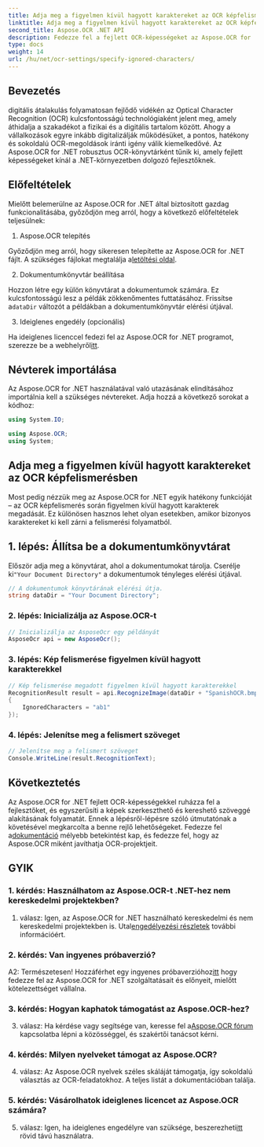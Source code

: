 ```yaml
---
title: Adja meg a figyelmen kívül hagyott karaktereket az OCR képfelismerésben
linktitle: Adja meg a figyelmen kívül hagyott karaktereket az OCR képfelismerésben
second_title: Aspose.OCR .NET API
description: Fedezze fel a fejlett OCR-képességeket az Aspose.OCR for .NET segítségével. Hatékony, pontos és fejlesztőbarát.
type: docs
weight: 14
url: /hu/net/ocr-settings/specify-ignored-characters/
---
```

## Bevezetés

digitális átalakulás folyamatosan fejlődő vidékén az Optical Character Recognition (OCR) kulcsfontosságú technológiaként jelent meg, amely áthidalja a szakadékot a fizikai és a digitális tartalom között. Ahogy a vállalkozások egyre inkább digitalizálják működésüket, a pontos, hatékony és sokoldalú OCR-megoldások iránti igény válik kiemelkedővé. Az Aspose.OCR for .NET robusztus OCR-könyvtárként tűnik ki, amely fejlett képességeket kínál a .NET-környezetben dolgozó fejlesztőknek.

## Előfeltételek

Mielőtt belemerülne az Aspose.OCR for .NET által biztosított gazdag funkcionalitásába, győződjön meg arról, hogy a következő előfeltételek teljesülnek:

1. Aspose.OCR telepítés

 Győződjön meg arról, hogy sikeresen telepítette az Aspose.OCR for .NET fájlt. A szükséges fájlokat megtalálja a[letöltési oldal](https://releases.aspose.com/ocr/net/).

2. Dokumentumkönyvtár beállítása

 Hozzon létre egy külön könyvtárat a dokumentumok számára. Ez kulcsfontosságú lesz a példák zökkenőmentes futtatásához. Frissítse a`dataDir` változót a példákban a dokumentumkönyvtár elérési útjával.

3. Ideiglenes engedély (opcionális)

Ha ideiglenes licenccel fedezi fel az Aspose.OCR for .NET programot, szerezze be a webhelyről[itt](https://purchase.aspose.com/temporary-license/).

## Névterek importálása

Az Aspose.OCR for .NET használatával való utazásának elindításához importálnia kell a szükséges névtereket. Adja hozzá a következő sorokat a kódhoz:

```csharp
using System.IO;

using Aspose.OCR;
using System;
```

## Adja meg a figyelmen kívül hagyott karaktereket az OCR képfelismerésben

Most pedig nézzük meg az Aspose.OCR for .NET egyik hatékony funkcióját – az OCR képfelismerés során figyelmen kívül hagyott karakterek megadását. Ez különösen hasznos lehet olyan esetekben, amikor bizonyos karaktereket ki kell zárni a felismerési folyamatból.

## 1. lépés: Állítsa be a dokumentumkönyvtárat

 Először adja meg a könyvtárat, ahol a dokumentumokat tárolja. Cserélje ki`"Your Document Directory"` a dokumentumok tényleges elérési útjával.

```csharp
// A dokumentumok könyvtárának elérési útja.
string dataDir = "Your Document Directory";
```

### 2. lépés: Inicializálja az Aspose.OCR-t

```csharp
// Inicializálja az AsposeOcr egy példányát
AsposeOcr api = new AsposeOcr();
```

### 3. lépés: Kép felismerése figyelmen kívül hagyott karakterekkel

```csharp
// Kép felismerése megadott figyelmen kívül hagyott karakterekkel
RecognitionResult result = api.RecognizeImage(dataDir + "SpanishOCR.bmp", new RecognitionSettings
{
    IgnoredCharacters = "ab1"
});
```

### 4. lépés: Jelenítse meg a felismert szöveget

```csharp
// Jelenítse meg a felismert szöveget
Console.WriteLine(result.RecognitionText);
```

## Következtetés

 Az Aspose.OCR for .NET fejlett OCR-képességekkel ruházza fel a fejlesztőket, és egyszerűsíti a képek szerkeszthető és kereshető szöveggé alakításának folyamatát. Ennek a lépésről-lépésre szóló útmutatónak a követésével megkarcolta a benne rejlő lehetőségeket. Fedezze fel a[dokumentáció](https://reference.aspose.com/ocr/net/) mélyebb betekintést kap, és fedezze fel, hogy az Aspose.OCR miként javíthatja OCR-projektjeit.

## GYIK

### 1. kérdés: Használhatom az Aspose.OCR-t .NET-hez nem kereskedelmi projektekben?

 1. válasz: Igen, az Aspose.OCR for .NET használható kereskedelmi és nem kereskedelmi projektekben is. Utal[engedélyezési részletek](https://purchase.aspose.com/buy) további információért.

### 2. kérdés: Van ingyenes próbaverzió?

 A2: Természetesen! Hozzáférhet egy ingyenes próbaverzióhoz[itt](https://releases.aspose.com/) hogy fedezze fel az Aspose.OCR for .NET szolgáltatásait és előnyeit, mielőtt kötelezettséget vállalna.

### 3. kérdés: Hogyan kaphatok támogatást az Aspose.OCR-hez?

 3. válasz: Ha kérdése vagy segítsége van, keresse fel a[Aspose.OCR fórum](https://forum.aspose.com/c/ocr/16) kapcsolatba lépni a közösséggel, és szakértői tanácsot kérni.

### 4. kérdés: Milyen nyelveket támogat az Aspose.OCR?

4. válasz: Az Aspose.OCR nyelvek széles skáláját támogatja, így sokoldalú választás az OCR-feladatokhoz. A teljes listát a dokumentációban találja.

### 5. kérdés: Vásárolhatok ideiglenes licencet az Aspose.OCR számára?

 5. válasz: Igen, ha ideiglenes engedélyre van szüksége, beszerezheti[itt](https://purchase.aspose.com/temporary-license/) rövid távú használatra.